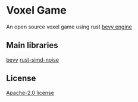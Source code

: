 # Voxel Game

An open source voxel game using rust [bevy engine](https://bevyengine.org/)

## Main libraries
[bevy](https://github.com/bevyengine/bevy)
[rust-simd-noise](https://github.com/jackmott/rust-simd-noise)

## License

[Apache-2.0 license](LICENSE)